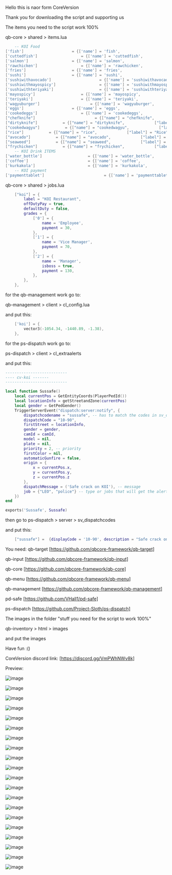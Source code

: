 Hello this is naor form CoreVersion

Thank you for downloading the script and supporting us 

The items you need to the script work 100%

qb-core > shared > items.lua

```lua
    -- KOI Food
['fish'] 				 	 = {['name'] = 'fish', 			  	  		['label'] = 'Raw Fish', 				['weight'] = 2200, 		['type'] = 'item', 		['image'] = 'rawfish.png', 			['unique'] = false, 	['useable'] = true, 	['shouldClose'] = true,	   ['combinable'] = nil,   ['description'] = 'Ching Chang Raw fish'},
['cuttedfish'] 				 	 = {['name'] = 'cuttedfish', 			  	  		['label'] = 'Cutted Fish', 				['weight'] = 2200, 		['type'] = 'item', 		['image'] = 'cuttedfish.png', 			['unique'] = false, 	['useable'] = true, 	['shouldClose'] = true,	   ['combinable'] = nil,   ['description'] = 'Ching Chang Cutted Fish'},
['salmon'] 				 	 = {['name'] = 'salmon', 			  	  		['label'] = 'Salmon', 				['weight'] = 2200, 		['type'] = 'item', 		['image'] = 'salmon.png', 			['unique'] = false, 	['useable'] = true, 	['shouldClose'] = true,	   ['combinable'] = nil,   ['description'] = 'Ching Chang salmon'},
['rawchicken'] 				 	 = {['name'] = 'rawchicken', 			  	  		['label'] = 'Raw Chicken', 				['weight'] = 2200, 		['type'] = 'item', 		['image'] = 'rawhicken.png', 			['unique'] = false, 	['useable'] = true, 	['shouldClose'] = true,	   ['combinable'] = nil,   ['description'] = 'Ching Chang Raw Chicken'},
['fries'] 				 	 = {['name'] = 'fries', 			  	  		['label'] = 'Fries', 				['weight'] = 2200, 		['type'] = 'item', 		['image'] = 'fries.png', 			['unique'] = false, 	['useable'] = true, 	['shouldClose'] = true,	   ['combinable'] = nil,   ['description'] = 'Ching Chang Fries'},
['sushi'] 				 	 = {['name'] = 'sushi', 			  	  		['label'] = 'Sushi', 				['weight'] = 2200, 		['type'] = 'item', 		['image'] = 'sushi.png', 			['unique'] = false, 	['useable'] = true, 	['shouldClose'] = true,	   ['combinable'] = nil, ['description'] = 'Ching Chang Sushi'},
['sushiwithavocado'] 				 	 = {['name'] = 'sushiwithavocado', 			  	  		['label'] = 'Sushi with avocado', 				['weight'] = 2200, 		['type'] = 'item', 		['image'] = 'sushi.png', 			['unique'] = false, 	['useable'] = true, 	['shouldClose'] = true,	   ['combinable'] = nil,   ['description'] = 'Ching Chang Sushi with avocado'},
['sushiwithmayospicy'] 				 	 = {['name'] = 'sushiwithmayospicy', 			  	  		['label'] = 'Sushi with mayo spicy', 				['weight'] = 2200, 		['type'] = 'item', 		['image'] = 'sushi.png', 			['unique'] = false, 	['useable'] = true, 	['shouldClose'] = true,	   ['combinable'] = nil,   ['description'] = 'Sushi with mayo spicy'},
['sushiwithteriyaki'] 				 	 = {['name'] = 'sushiwithteriyaki', 			  	  		['label'] = 'Sushi with Teriyaki', 				['weight'] = 2200, 		['type'] = 'item', 		['image'] = 'sushi.png', 			['unique'] = false, 	['useable'] = true, 	['shouldClose'] = true,	   ['combinable'] = nil,   ['description'] = 'Sushi with Teriyaki'},
['mayospicy'] 				 	 = {['name'] = 'mayospicy', 			  	  		['label'] = 'mayo spicy', 				['weight'] = 2200, 		['type'] = 'item', 		['image'] = 'mayospicy.png', 			['unique'] = false, 	['useable'] = true, 	['shouldClose'] = true,	   ['combinable'] = {accept = {'sushi', 'sushiwithavocado'}, reward = 'sushiwithmayospicy',   anim = {['dict'] = 'anim@amb@business@weed@weed_inspecting_high_dry@', ['lib'] = 'weed_inspecting_high_base_inspector', ['text'] = 'Mix sushi', ['timeOut'] = 5000}},   ['description'] = 'mayo spicy'},
['teriyaki'] 				 	 = {['name'] = 'teriyaki', 			  	  		['label'] = 'Teriyaki', 				['weight'] = 2200, 		['type'] = 'item', 		['image'] = 'teriyaki.png', 			['unique'] = false, 	['useable'] = true, 	['shouldClose'] = true,	   ['combinable'] = {accept = {'sushi', 'sushiwithavocado'}, reward = 'sushiwithteriyaki',   anim = {['dict'] = 'anim@amb@business@weed@weed_inspecting_high_dry@', ['lib'] = 'weed_inspecting_high_base_inspector', ['text'] = 'Mix sushi', ['timeOut'] = 5000}},   ['description'] = 'Teriyaki'},
['wagyuburger'] 				 	 = {['name'] = 'wagyuburger', 			  	  		['label'] = 'Wagyu meat', 				['weight'] = 2200, 		['type'] = 'item', 	['image'] = 'wagyuburger.png', 			['unique'] = false, 	['useable'] = true, 	['shouldClose'] = true,	   ['combinable'] = nil,   ['description'] = 'wagyu burger'},
['eggs'] 				 	 = {['name'] = 'eggs', 			  	  		['label'] = 'eggs', 				['weight'] = 2200, 		['type'] = 'item', 		['image'] = 'eggs.png', 			['unique'] = false, 	['useable'] = true, 	['shouldClose'] = true,	   ['combinable'] = nil,   ['description'] = 'eggs'},
['cookedeggs'] 				 	 = {['name'] = 'cookedeggs', 			  	  		['label'] = 'cooked eggs', 				['weight'] = 2200, 		['type'] = 'item', 		['image'] = 'cookedeggs.png', 			['unique'] = false, 	['useable'] = true, 	['shouldClose'] = true,	   ['combinable'] = nil,   ['description'] = 'cooked eggs'},
["chefknife"]                          = {["name"] = "chefknife",                           ["label"] = "Chef knife",                     ["weight"] = 7000,         ["type"] = "item",   ["image"] = "chefknife.png",                 ["unique"] = true,         ["useable"] = false,     ["combinable"] = nil, ["description"] = "Chef knife", ["created"] = nil, ["decay"] = 18.0},
["dirtyknife"]           = {["name"] = "dirtyknife",             ["label"] = "Dirty Knife",             ["weight"] = 2200,     ["type"] = "item",      ["image"] = "dirtyknife.png",         ["unique"] = true,         ["useable"] = true,     ["combinable"] = nil, ["description"] = "Dirty chef knife", ["created"] = nil, ["decay"] = 18.0},
["cookedwagyu"]           = {["name"] = "cookedwagyu",             ["label"] = "Cocked Wagyu",             ["weight"] = 2200,     ["type"] = "item",      ["image"] = "cookedwagyu.png",         ["unique"] = true,         ["useable"] = true,     ["combinable"] = nil, ["description"] = "Cocked wagyu", ["created"] = nil, ["decay"] = 18.0},
["rice"]           = {["name"] = "rice",             ["label"] = "Rice",             ["weight"] = 2200,     ["type"] = "item",      ["image"] = "rice.png",         ["unique"] = true,         ["useable"] = false,     ["combinable"] = nil, ["description"] = "Rice", ["created"] = nil, ["decay"] = 18.0},
["avocado"]           = {["name"] = "avocado",             ["label"] = "Avocado",             ["weight"] = 2200,     ["type"] = "item",      ["image"] = "avocado.png",         ["unique"] = true,         ["useable"] = true,     ["combinable"] = nil, ["description"] = "Cocked wagyu", ["created"] = nil, ["decay"] = 18.0},
["seaweed"]           = {["name"] = "seaweed",             ["label"] = "Nori seaweed",             ["weight"] = 2200,     ["type"] = "item",      ["image"] = "seaweed.png",         ["unique"] = true,         ["useable"] = true,     ["combinable"] = nil, ["description"] = "Cocked wagyu", ["created"] = nil, ["decay"] = 18.0},
["frychicken"]           = {["name"] = "frychicken",             ["label"] = "Chili Chicken",             ["weight"] = 2200,     ["type"] = "item",      ["image"] = "chicken.png",         ["unique"] = true,         ["useable"] = true,     ["combinable"] = nil, ["description"] = "Chili Chicken", ["created"] = nil, ["decay"] = 18.0},
    -- KOI Drink ITEMS
['water_bottle']                    = {['name'] = 'water_bottle',                      ['label'] = 'Bottle of Water',           ['weight'] = 500,          ['type'] = 'item',         ['image'] = 'water_bottle.png',            ['unique'] = false,         ['useable'] = true,     ['shouldClose'] = true,       ['combinable'] = nil,   ['description'] = 'For all the thirsty out there'},
['coffee']                          = {['name'] = 'coffee',                            ['label'] = 'Coffee',                    ['weight'] = 200,          ['type'] = 'item',         ['image'] = 'coffee.png',                  ['unique'] = false,         ['useable'] = true,     ['shouldClose'] = true,       ['combinable'] = nil,   ['description'] = 'Pump 4 Caffeine'},
['kurkakola']                       = {['name'] = 'kurkakola',                         ['label'] = 'Cola',                      ['weight'] = 500,          ['type'] = 'item',         ['image'] = 'cola.png',                    ['unique'] = false,         ['useable'] = true,     ['shouldClose'] = true,       ['combinable'] = nil,   ['description'] = 'For all the thirsty out there'},
    -- KOI payment
['paymenttablet']                          = {['name'] = 'paymenttablet',                            ['label'] = 'KOI Tablet',                    ['weight'] = 2000,         ['type'] = 'item',         ['image'] = 'tablet.png',                  ['unique'] = false,         ['useable'] = true,     ['shouldClose'] = true,      ['combinable'] = nil,   ['description'] = 'Expensive tablet'},
```
qb-core > shared > jobs.lua

```lua
    ["koi"] = {
        label = "KOI Restaurant",
        offDutyPay = true,
        defaultDuty = false,
        grades = {
            ['0'] = {
                name = 'Employee',
                payment = 30,
            },
            ['1'] = {
                name = 'Vice Manager',
                payment = 70,
            },
            ['2'] = {
                name = 'Manager',
                isboss = true,
                payment = 130,
            },
        },
    },
```

for the qb-management work go to:

qb-management > client > cl_config.lua

and put this:

```lua
    ['koi'] = {
        vector3(-1054.34, -1440.89, -1.38),
    },
```

for the ps-dispatch work go to:

ps-dispatch > client > cl_extraalerts

and put this:

```lua
---------------------------
---- cv-koi -------
---------------------------

local function Sussafe()
    local currentPos = GetEntityCoords(PlayerPedId())
    local locationInfo = getStreetandZone(currentPos)
    local gender = GetPedGender()
    TriggerServerEvent("dispatch:server:notify", {
        dispatchcodename = "sussafe", -- has to match the codes in sv_dispatchcodes.lua so that it generates the right blip
        dispatchCode = "10-90",
        firstStreet = locationInfo,
        gender = gender,
        camId = camId,
        model = nil,
        plate = nil,
        priority = 2, -- priority
        firstColor = nil,
        automaticGunfire = false,
        origin = {
            x = currentPos.x,
            y = currentPos.y,
            z = currentPos.z
        },
        dispatchMessage = ('Safe crack on KOI'), -- message
        job = {"LEO", "police"} -- type or jobs that will get the alerts
    })
end

exports('Sussafe', Sussafe)
```

then go to ps-dispatch > server > sv_dispatchcodes

and put this:

```lua
	["sussafe"] =  {displayCode = '10-90', description = "Safe crack on KOI", radius = 0, recipientList = {'LEO', 'police'}, blipSprite = 814, blipColour = 5, blipScale = 1.5, blipLength = 2, sound = "robberysound", offset = "false", blipflash = "false"},
```

You need:
qb-target [https://github.com/qbcore-framework/qb-target]

qb-input  [https://github.com/qbcore-framework/qb-input]

qb-core   [https://github.com/qbcore-framework/qb-core]

qb-menu   [https://github.com/qbcore-framework/qb-menu]

qb-management [https://github.com/qbcore-framework/qb-management]

pd-safe   [https://github.com/VHall1/pd-safe]

ps-dispatch [https://github.com/Project-Sloth/ps-dispatch]

The images in the folder "stuff you need for the script to work 100%"

qb-inventory > html > images

and put the images

Have fun :()

CoreVersion discord link: [https://discord.gg/VmPWhNWv8k]

Preview:

![image](https://github.com/CoreVersion/cv-koi/assets/111662813/026698e1-cb3c-4b75-8cdd-571851601032)

![image](https://github.com/CoreVersion/cv-koi/assets/111662813/eb70f00e-d93b-4c98-bb94-6d6eff7e34fd)

![image](https://github.com/CoreVersion/cv-koi/assets/111662813/62f27d36-433a-4796-b400-fce7a191380c)

![image](https://github.com/CoreVersion/cv-koi/assets/111662813/4d54afaf-015a-4db8-b3d8-2f91338191f3)

![image](https://github.com/CoreVersion/cv-koi/assets/111662813/1f0e21b7-ee01-4c1e-889b-3a4523cb62c6)

![image](https://github.com/CoreVersion/cv-koi/assets/111662813/c867295d-bdda-4e3e-b5ca-43e35263491f)

![image](https://github.com/CoreVersion/cv-koi/assets/111662813/9fde8477-c754-4da3-820c-ca0bc1f27886)

![image](https://github.com/CoreVersion/cv-koi/assets/111662813/0145f939-13e9-4646-ba44-41835529e910)

![image](https://github.com/CoreVersion/cv-koi/assets/111662813/ca1e0264-4cd6-4d93-bb71-f43aee6e4f6e)

![image](https://github.com/CoreVersion/cv-koi/assets/111662813/fb770ea0-4054-4639-8af6-65caba078e7b)

![image](https://github.com/CoreVersion/cv-koi/assets/111662813/2f3e5765-abb2-45ff-9e65-1e4c5903b2a7)

![image](https://github.com/CoreVersion/cv-koi/assets/111662813/fa5dc39c-3062-4e34-86dc-ea9383a235fb)

![image](https://github.com/CoreVersion/cv-koi/assets/111662813/68660986-e80b-4f55-9ebc-f06e4a8b2f35)

![image](https://github.com/CoreVersion/cv-koi/assets/111662813/e973386e-1a54-44dc-b59d-9281facab47a)

![image](https://github.com/CoreVersion/cv-koi/assets/111662813/1b56f433-e341-43d1-b067-eb43c65d9c07)

![image](https://github.com/CoreVersion/cv-koi/assets/111662813/0ce3c8ac-437b-4221-a87d-5b01e19c0d40)

![image](https://github.com/CoreVersion/cv-koi/assets/111662813/10211a05-7849-4163-b406-3eb61e586ee3)

![image](https://github.com/CoreVersion/cv-koi/assets/111662813/298af76f-508d-4073-b792-26569b28b2f2)

![image](https://github.com/CoreVersion/cv-koi/assets/111662813/03179633-629a-400e-a9fb-20e0f381537c)

![image](https://github.com/CoreVersion/cv-koi/assets/111662813/c215a582-1120-4ce3-9d28-2a17e73484d3)




